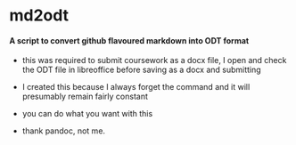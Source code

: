 # md2odt

#### A script to convert github flavoured markdown into ODT format

- this was required to submit coursework as a docx file, I open and check the ODT file in libreoffice before saving as a docx and submitting

- I created this because I always forget the command and it will presumably remain fairly constant

- you can do what you want with this
- thank pandoc, not me.
